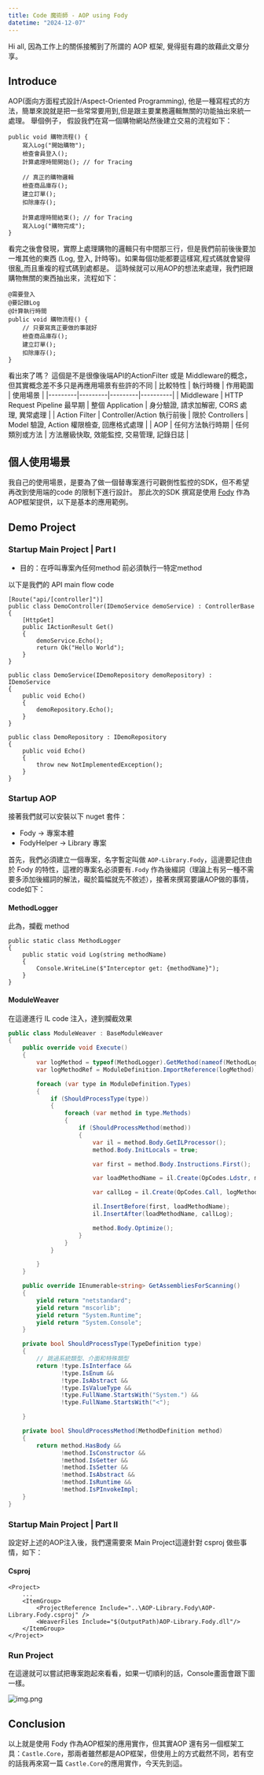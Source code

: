 ```yaml
---
title: Code 魔術師 - AOP using Fody
datetime: "2024-12-07"
---
```


Hi all, 因為工作上的關係接觸到了所謂的 AOP 框架, 覺得挺有趣的故藉此文章分享。

## Introduce
AOP(面向方面程式設計/Aspect-Oriented Programming), 他是一種寫程式的方法，簡單來說就是把一些常常要用到,但是跟主要業務邏輯無關的功能抽出來統一處理。
舉個例子， 假設我們在寫一個購物網站然後建立交易的流程如下：
<!--more-->
```
public void 購物流程() {
    寫入Log("開始購物");  
    檢查會員登入();      
    計算處理時間開始(); // for Tracing 
    
    // 真正的購物邏輯
    檢查商品庫存();
    建立訂單();
    扣除庫存();
    
    計算處理時間結束(); // for Tracing
    寫入Log("購物完成");
}
```
看完之後會發現，實際上處理購物的邏輯只有中間那三行，但是我們前前後後要加一堆其他的東西 (Log, 登入, 計時等)。如果每個功能都要這樣寫,程式碼就會變得很亂,而且重複的程式碼到處都是。
這時候就可以用AOP的想法來處理，我們把跟購物無關的東西抽出來，流程如下：
```
@需要登入
@要記錄Log
@計算執行時間
public void 購物流程() {
    // 只要寫真正要做的事就好
    檢查商品庫存();
    建立訂單();
    扣除庫存();
}
```
看出來了嗎？ 這個是不是很像後端API的ActionFilter 或是 Middleware的概念，但其實概念差不多只是再應用場景有些許的不同
| 比較特性 | 執行時機 | 作用範圍 | 使用場景 |
|---------|---------|---------|----------|
| Middleware | HTTP Request Pipeline 最早期 | 整個 Application | 身分驗證, 請求加解密, CORS 處理, 異常處理 |
| Action Filter | Controller/Action 執行前後 | 限於 Controllers | Model 驗證, Action 權限檢查, 回應格式處理 |
| AOP | 任何方法執行時期 | 任何類別或方法 | 方法層級快取, 效能監控, 交易管理, 記錄日誌 |

## 個人使用場景
我自己的使用場景，是要為了做一個替專案進行可觀側性監控的SDK，但不希望再改到使用端的code 的限制下進行設計。
那此次的SDK 撰寫是使用 [Fody](https://github.com/Fody/Fody) 作為AOP框架提供，以下是基本的應用範例。

## Demo Project
### Startup Main Project | Part I
- 目的：在呼叫專案內任何method 前必須執行一特定method

以下是我們的 API main flow code 
```csharp=
[Route("api/[controller]")]
public class DemoController(IDemoService demoService) : ControllerBase
{
    [HttpGet]
    public IActionResult Get()
    {
        demoService.Echo();
        return Ok("Hello World");
    }
}

public class DemoService(IDemoRepository demoRepository) : IDemoService
{
    public void Echo()
    {
        demoRepository.Echo();
    }
}

public class DemoRepository : IDemoRepository
{
    public void Echo()
    {
        throw new NotImplementedException();
    }
}
```
### Startup AOP

接著我們就可以安裝以下 nuget 套件：
- Fody $\rightarrow$ 專案本體
- FodyHelper $\rightarrow$ Library 專案

首先，我們必須建立一個專案，名字暫定叫做 `AOP-Library.Fody`，這邊要記住由於 Fody 的特性，這裡的專案名必須要有`.Fody` 作為後綴詞（理論上有另一種不需要多添加後綴詞的解法，礙於篇幅就先不敘述），接著來撰寫要讓AOP做的事情，code如下：

#### MethodLogger
此為，攔截 method
```chsharp
public static class MethodLogger
{
    public static void Log(string methodName)
    {
        Console.WriteLine($"Interceptor get: {methodName}");
    }
}
```
#### ModuleWeaver
在這邊進行 IL code 注入，達到攔截效果
```csharp
public class ModuleWeaver : BaseModuleWeaver
{
    public override void Execute()
    {
        var logMethod = typeof(MethodLogger).GetMethod(nameof(MethodLogger.Log));
        var logMethodRef = ModuleDefinition.ImportReference(logMethod);

        foreach (var type in ModuleDefinition.Types)
        {
            if (ShouldProcessType(type))
            {
                foreach (var method in type.Methods)
                {
                    if (ShouldProcessMethod(method))
                    {
                        var il = method.Body.GetILProcessor();
                        method.Body.InitLocals = true;

                        var first = method.Body.Instructions.First();

                        var loadMethodName = il.Create(OpCodes.Ldstr, method.FullName);

                        var callLog = il.Create(OpCodes.Call, logMethodRef);

                        il.InsertBefore(first, loadMethodName);
                        il.InsertAfter(loadMethodName, callLog);

                        method.Body.Optimize();
                    }
                }
            }

        }
    }

    public override IEnumerable<string> GetAssembliesForScanning()
    {
        yield return "netstandard";
        yield return "mscorlib";
        yield return "System.Runtime";
        yield return "System.Console";
    }

    private bool ShouldProcessType(TypeDefinition type)
    {
        // 跳過系統類型、介面和特殊類型
        return !type.IsInterface &&
               !type.IsEnum &&
               !type.IsAbstract &&
               !type.IsValueType &&
               !type.FullName.StartsWith("System.") &&
               !type.FullName.StartsWith("<");

    }

    private bool ShouldProcessMethod(MethodDefinition method)
    {
        return method.HasBody &&
               !method.IsConstructor &&
               !method.IsGetter &&
               !method.IsSetter &&
               !method.IsAbstract &&
               !method.IsRuntime &&
               !method.IsPInvokeImpl;
    }
}
```

### Startup Main Project | Part II

設定好上述的AOP注入後，我們還需要來 Main Project這邊針對 csproj 做些事情，如下：
#### Csproj
```
<Project>
    ...
    <ItemGroup>
        <ProjectReference Include="..\AOP-Library.Fody\AOP-Library.Fody.csproj" />
        <WeaverFiles Include="$(OutputPath)AOP-Library.Fody.dll"/>
    </ItemGroup>
</Project>
```

### Run Project
在這邊就可以嘗試把專案跑起來看看，如果一切順利的話，Console畫面會跟下圖一樣。

![img.png](/src/content/images/AOP.png)

## Conclusion
以上就是使用 Fody 作為AOP框架的應用實作，但其實AOP 還有另一個框架工具：`Castle.Core`，那兩者雖然都是AOP框架，但使用上的方式截然不同，若有空的話我再來寫一篇 `Castle.Core`的應用實作，今天先到這。




